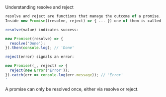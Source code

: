 Understanding resolve and reject

```js
resolve and reject are functions that manage the outcome of a promise.
Inside new Promise((resolve, reject) => { ... }) one of them is called to complete the asynchronous operation.

resolve(value) indicates success:

new Promise((resolve) => {
  resolve('Done');
}).then(console.log); // 'Done'

reject(error) signals an error:

new Promise((_, reject) => {
  reject(new Error('Error'));
}).catch(err => console.log(err.message)); // 'Error'
'
```
A promise can only be resolved once, either via resolve or reject.